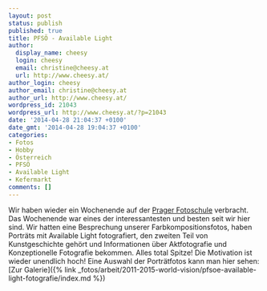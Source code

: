 ```yaml
---
layout: post
status: publish
published: true
title: PFSÖ - Available Light
author:
  display_name: cheesy
  login: cheesy
  email: christine@cheesy.at
  url: http://www.cheesy.at/
author_login: cheesy
author_email: christine@cheesy.at
author_url: http://www.cheesy.at/
wordpress_id: 21043
wordpress_url: http://www.cheesy.at/?p=21043
date: '2014-04-28 21:04:37 +0100'
date_gmt: '2014-04-28 19:04:37 +0100'
categories:
- Fotos
- Hobby
- Österreich
- PFSÖ
- Available Light
- Kefermarkt
comments: []
---
```

Wir haben wieder ein Wochenende auf der [Prager Fotoschule](http://www.pfsoe.at/home/) verbracht. Das Wochenende war eines der interessantesten und besten seit wir hier sind. Wir hatten eine Besprechung unserer Farbkompositionsfotos, haben Porträts mit Available Light fotografiert, den zweiten Teil von Kunstgeschichte gehört und Informationen über Aktfotografie und Konzeptionelle Fotografie bekommen. Alles total Spitze! Die Motivation ist wieder unendlich hoch!
Eine Auswahl der Porträtfotos kann man hier sehen:
[Zur Galerie]({% link _fotos/arbeit/2011-2015-world-vision/pfsoe-available-light-fotografie/index.md %})
